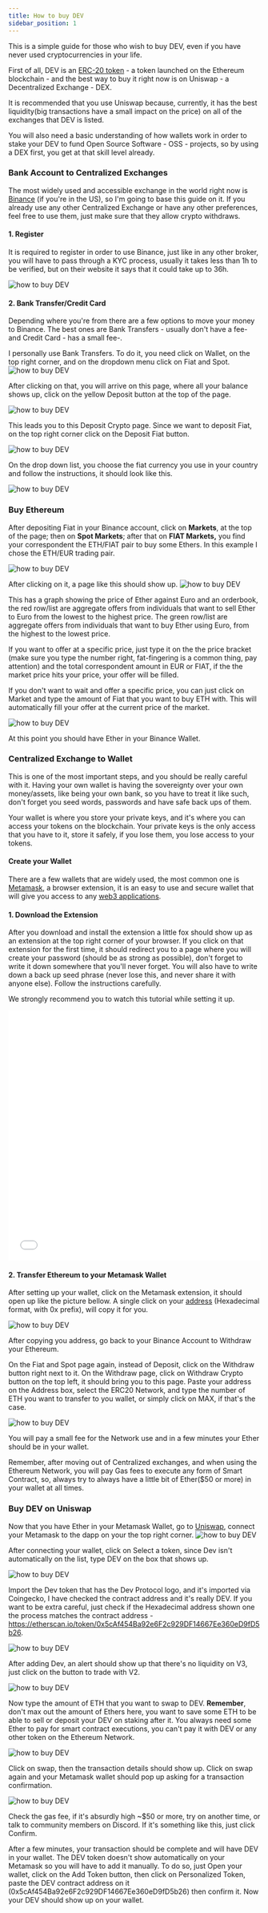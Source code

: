 ```yaml
---
title: How to buy DEV
sidebar_position: 1
---
```


This is a simple guide for those who wish to buy DEV, even if you have never used cryptocurrencies in your life.

First of all, DEV is an [ERC-20 token](https://ethereum.org/en/developers/docs/standards/tokens/erc-20/) - a token launched on the Ethereum blockchain - and the best way to buy it right now is on Uniswap - a Decentralized Exchange - DEX.

It is recommended that you use Uniswap because, currently, it has the best liquidity(big transactions have a small impact on the price) on all of the exchanges that DEV is listed.

You will also need a basic understanding of how wallets work in order to stake your DEV to fund Open Source Software - OSS - projects, so by using a DEX first, you get at that skill level already.

### Bank Account to Centralized Exchanges

The most widely used and accessible exchange in the world right now is [Binance](https://www.binance.us/en/home) (if you're in the US), so I'm going to base this guide on it. If you already use any other Centralized Exchange or have any other preferences, feel free to use them, just make sure that they allow crypto withdraws.

#### 1. Register

It is required to register in order to use Binance, just like in any other broker, you will have to pass through a KYC process, usually it takes less than 1h to be verified, but on their website it says that it could take up to 36h.

![how to buy DEV](/img/how-to-buy/how-to-buy-dev_1.png)

#### 2. Bank Transfer/Credit Card

Depending where you're from there are a few options to move your money to Binance. The best ones are Bank Transfers - usually don't have a fee- and Credit Card - has a small fee-.

I personally use Bank Transfers. To do it, you need click on Wallet, on the top right corner, and on the dropdown menu click on Fiat and Spot.
![how to buy DEV](/img/how-to-buy/how-to-buy-dev_2.png)

After clicking on that, you will arrive on this page, where all your balance shows up, click on the yellow Deposit button at the top of the page.

![how to buy DEV](/img/how-to-buy/how-to-buy-dev_3.png)

This leads you to this Deposit Crypto page. Since we want to deposit Fiat, on the top right corner click on the Deposit Fiat button.

![how to buy DEV](/img/how-to-buy/how-to-buy-dev_4.png)

On the drop down list, you choose the fiat currency you use in your country and follow the instructions, it should look like this.

![how to buy DEV](/img/how-to-buy/how-to-buy-dev_5.png)

### Buy Ethereum

After depositing Fiat in your Binance account, click on **Markets**, at the top of the page; then on **Spot Markets**; after that on **FIAT Markets,** you find your correspondent the ETH/FIAT pair to buy some Ethers. In this example I chose the ETH/EUR trading pair.

![how to buy DEV](/img/how-to-buy/how-to-buy-dev_6.png)

After clicking on it, a page like this should show up.
![how to buy DEV](/img/how-to-buy/how-to-buy-dev_7.png)

This has a graph showing the price of Ether against Euro and an orderbook, the red row/list are aggregate offers from individuals that want to sell Ether to Euro from the lowest to the highest price. The green row/list are aggregate offers from individuals that want to buy Ether using Euro, from the highest to the lowest price.

If you want to offer at a specific price, just type it on the the price bracket (make sure you type the number right, fat-fingering is a common thing, pay attention) and the total correspondent amount in EUR or FIAT, if the the market price hits your price, your offer will be filled.

If you don't want to wait and offer a specific price, you can just click on Market and type the amount of Fiat that you want to buy ETH with. This will automatically fill your offer at the current price of the market.

![how to buy DEV](/img/how-to-buy/how-to-buy-dev_8.png)

At this point you should have Ether in your Binance Wallet.

### Centralized Exchange to Wallet

This is one of the most important steps, and you should be really careful with it. Having your own wallet is having the sovereignty over your own money/assets, like being your own bank, so you have to treat it like such, don't forget you seed words, passwords and have safe back ups of them.

Your wallet is where you store your private keys, and it's where you can access your tokens on the blockchain. Your private keys is the only access that you have to it, store it safely, if you lose them, you lose access to your tokens.

#### Create your Wallet

There are a few wallets that are widely used, the most common one is [Metamask](https://metamask.io/), a browser extension, it is an easy to use and secure wallet that will give you access to any [web3 applications](https://ethereum.org/en/developers/docs/web2-vs-web3/#:~:text=Web3%2C).

#### 1. Download the Extension

After you download and install the extension a little fox should show up as an extension at the top right corner of your browser. If you click on that extension for the first time, it should redirect you to a page where you will create your password (should be as strong as possible), don't forget to write it down somewhere that you'll never forget. You will also have to write down a back up seed phrase (never lose this, and never share it with anyone else). Follow the instructions carefully.

We strongly recommend you to watch this tutorial while setting it up.

<iframe src="//www.youtube.com/embed/yWfZnjkhhhg" frameborder="0" allowfullscreen width="100%" height="500px"></iframe>

#### 2. Transfer Ethereum to your Metamask Wallet

After setting up your wallet, click on the Metamask extension, it should open up like the picture bellow. A single click on your [address](https://hackernoon.com/how-to-generate-ethereum-addresses-technical-address-generation-explanation-25r3zqo) (Hexadecimal format, with 0x prefix), will copy it for you.

![how to buy DEV](/img/how-to-buy/how-to-buy-dev_9.png)

After copying you address, go back to your Binance Account to Withdraw your Ethereum.

On the Fiat and Spot page again, instead of Deposit, click on the Withdraw button right next to it. On the Withdraw page, click on Withdraw Crypto button on the top left, it should bring you to this page. Paste your address on the Address box, select the ERC20 Network, and type the number of ETH you want to transfer to you wallet, or simply click on MAX, if that's the case.

![how to buy DEV](/img/how-to-buy/how-to-buy-dev_10.png)

You will pay a small fee for the Network use and in a few minutes your Ether should be in your wallet.

Remember, after moving out of Centralized exchanges, and when using the Ethereum Network, you will pay Gas fees to execute any form of Smart Contract, so, always try to always have a little bit of Ether($50 or more) in your wallet at all times.

### Buy DEV on Uniswap

Now that you have Ether in your Metamask Wallet, go to [Uniswap](https://app.uniswap.org/#/swap), connect your Metamask to the dapp on your the top right corner.
![how to buy DEV](/img/how-to-buy/how-to-buy-dev_11.png)

After connecting your wallet, click on Select a token, since Dev isn't automatically on the list, type DEV on the box that shows up.

![how to buy DEV](/img/how-to-buy/how-to-buy-dev_12.png)

Import the Dev token that has the Dev Protocol logo, and it's imported via Coingecko, I have checked the contract address and it's really DEV. If you want to be extra careful, just check if the Hexadecimal address shown one the process matches the contract address - https://etherscan.io/token/0x5cAf454Ba92e6F2c929DF14667Ee360eD9fD5b26.

![how to buy DEV](/img/how-to-buy/how-to-buy-dev_13.png)

After adding Dev, an alert should show up that there's no liquidity on V3, just click on the button to trade with V2.

![how to buy DEV](/img/how-to-buy/how-to-buy-dev_14.png)

Now type the amount of ETH that you want to swap to DEV. **Remember**, don't max out the amount of Ethers here, you want to save some ETH to be able to sell or deposit your DEV on staking after it. You always need some Ether to pay for smart contract executions, you can't pay it with DEV or any other token on the Ethereum Network.

![how to buy DEV](/img/how-to-buy/how-to-buy-dev_15.png)

Click on swap, then the transaction details should show up. Click on swap again and your Metamask wallet should pop up asking for a transaction confirmation.

![how to buy DEV](/img/how-to-buy/how-to-buy-dev_16.png)

Check the gas fee, if it's absurdly high ~$50 or more, try on another time, or talk to community members on Discord. If it's something like this, just click Confirm.

After a few minutes, your transaction should be complete and will have DEV in your wallet. The DEV token doesn't show automatically on your Metamask so you will have to add it manually. To do so, just Open your wallet, click on the Add Token button, then click on Personalized Token, paste the DEV contract address on it (0x5cAf454Ba92e6F2c929DF14667Ee360eD9fD5b26) then confirm it. Now your DEV should show up on your wallet.
